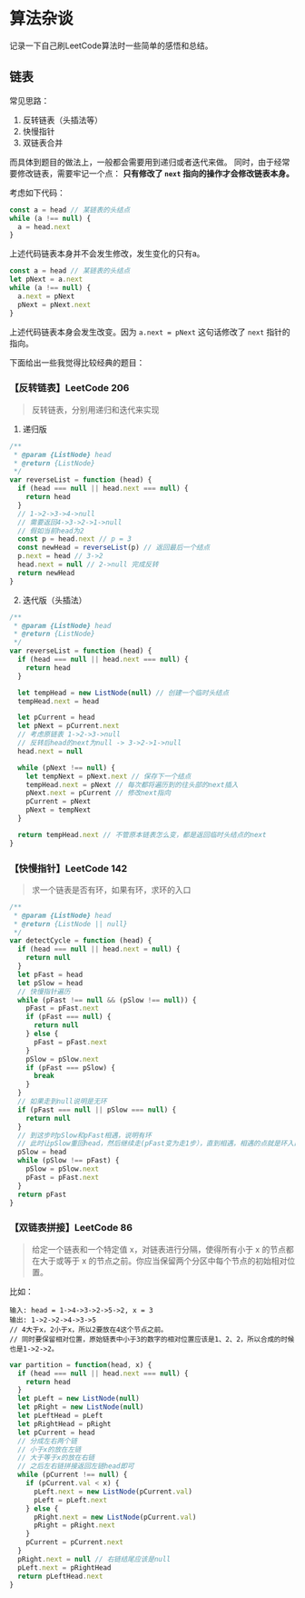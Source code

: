 # 算法杂谈

记录一下自己刷LeetCode算法时一些简单的感悟和总结。

## 链表

常见思路：

1. 反转链表（头插法等）
2. 快慢指针
3. 双链表合并

而具体到题目的做法上，一般都会需要用到递归或者迭代来做。
同时，由于经常要修改链表，需要牢记一个点： **只有修改了 `next` 指向的操作才会修改链表本身。**

考虑如下代码：

```js
const a = head // 某链表的头结点
while (a !== null) {
  a = head.next
}
```

上述代码链表本身并不会发生修改，发生变化的只有a。

```js
const a = head // 某链表的头结点
let pNext = a.next
while (a !== null) {
  a.next = pNext
  pNext = pNext.next
}
```

上述代码链表本身会发生改变。因为 `a.next = pNext` 这句话修改了 `next` 指针的指向。

下面给出一些我觉得比较经典的题目：

### 【反转链表】LeetCode 206

> 反转链表，分别用递归和迭代来实现

1. 递归版

```js
/**
 * @param {ListNode} head
 * @return {ListNode}
 */
var reverseList = function (head) {
  if (head === null || head.next === null) {
    return head
  }
  // 1->2->3->4->null
  // 需要返回4->3->2->1->null
  // 假如当前head为2
  const p = head.next // p = 3
  const newHead = reverseList(p) // 返回最后一个结点
  p.next = head // 3->2
  head.next = null // 2->null 完成反转
  return newHead
}
```

2. 迭代版（头插法）

```js
/**
 * @param {ListNode} head
 * @return {ListNode}
 */
var reverseList = function (head) {
  if (head === null || head.next === null) {
    return head
  }

  let tempHead = new ListNode(null) // 创建一个临时头结点
  tempHead.next = head

  let pCurrent = head
  let pNext = pCurrent.next
  // 考虑原链表 1->2->3->null
  // 反转后head的next为null -> 3->2->1->null
  head.next = null

  while (pNext !== null) {
    let tempNext = pNext.next // 保存下一个结点
    tempHead.next = pNext // 每次都将遍历到的往头部的next插入
    pNext.next = pCurrent // 修改next指向
    pCurrent = pNext
    pNext = tempNext
  }

  return tempHead.next // 不管原本链表怎么变，都是返回临时头结点的next
}
```

### 【快慢指针】LeetCode 142

> 求一个链表是否有环，如果有环，求环的入口

```js
/**
 * @param {ListNode} head
 * @return {ListNode || null}
 */
var detectCycle = function (head) {
  if (head === null || head.next = null) {
    return null
  }
  let pFast = head
  let pSlow = head
  // 快慢指针遍历
  while (pFast !== null && (pSlow !== null)) {
    pFast = pFast.next
    if (pFast === null) {
      return null
    } else {
      pFast = pFast.next
    }
    pSlow = pSlow.next
    if (pFast === pSlow) {
      break
    }
  }
  // 如果走到null说明是无环
  if (pFast === null || pSlow === null) {
    return null
  }
  // 到这步时pSlow和pFast相遇，说明有环
  // 此时让pSlow重回head，然后继续走(pFast变为走1步），直到相遇，相遇的点就是环入口
  pSlow = head
  while (pSlow !== pFast) {
    pSlow = pSlow.next
    pFast = pFast.next
  }
  return pFast
}
```

### 【双链表拼接】LeetCode 86

> 给定一个链表和一个特定值 x，对链表进行分隔，使得所有小于 x 的节点都在大于或等于 x 的节点之前。你应当保留两个分区中每个节点的初始相对位置。

比如：

```
输入: head = 1->4->3->2->5->2, x = 3
输出: 1->2->2->4->3->5
// 4大于x，2小于x，所以2要放在4这个节点之前。
// 同时要保留相对位置，原始链表中小于3的数字的相对位置应该是1、2、2，所以合成的时候也是1->2->2。
```

```js
var partition = function(head, x) {
  if (head === null || head.next === null) {
    return head
  }
  let pLeft = new ListNode(null)
  let pRight = new ListNode(null)
  let pLeftHead = pLeft
  let pRightHead = pRight
  let pCurrent = head
  // 分成左右两个链
  // 小于x的放在左链
  // 大于等于x的放在右链
  // 之后左右链拼接返回左链head即可
  while (pCurrent !== null) {
    if (pCurrent.val < x) {
      pLeft.next = new ListNode(pCurrent.val)
      pLeft = pLeft.next
    } else {
      pRight.next = new ListNode(pCurrent.val)
      pRight = pRight.next
    }
    pCurrent = pCurrent.next
  }
  pRight.next = null // 右链结尾应该是null
  pLeft.next = pRightHead
  return pLeftHead.next
}
```
